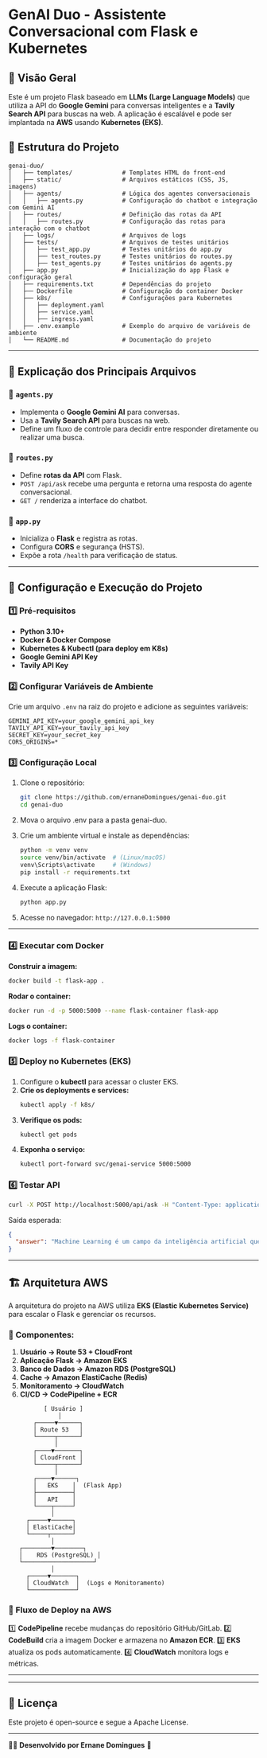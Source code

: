 # GenAI Duo - Assistente Conversacional com Flask e Kubernetes

## 📌 Visão Geral
Este é um projeto Flask baseado em **LLMs (Large Language Models)** que utiliza a API do **Google Gemini** para conversas inteligentes e a **Tavily Search API** para buscas na web. A aplicação é escalável e pode ser implantada na **AWS** usando **Kubernetes (EKS)**.

## 📂 Estrutura do Projeto

```
genai-duo/
│   ├── templates/              # Templates HTML do front-end
│   ├── static/                 # Arquivos estáticos (CSS, JS, imagens)
│   ├── agents/                 # Lógica dos agentes conversacionais
│   │   ├── agents.py           # Configuração do chatbot e integração com Gemini AI
│   ├── routes/                 # Definição das rotas da API
│   │   ├── routes.py           # Configuração das rotas para interação com o chatbot
│   ├── logs/                   # Arquivos de logs
│   ├── tests/                  # Arquivos de testes unitários
│   │   ├── test_app.py         # Testes unitários do app.py
│   │   ├── test_routes.py      # Testes unitários do routes.py
│   │   ├── test_agents.py      # Testes unitários do agents.py
│   ├── app.py                  # Inicialização do app Flask e configuração geral
│   ├── requirements.txt        # Dependências do projeto
│   ├── Dockerfile              # Configuração do container Docker
│   ├── k8s/                    # Configurações para Kubernetes
│   │   ├── deployment.yaml
│   │   ├── service.yaml
│   │   ├── ingress.yaml
│   ├── .env.example            # Exemplo do arquivo de variáveis de ambiente
│   └── README.md               # Documentação do projeto
```

---

## 📝 Explicação dos Principais Arquivos

### 📌 `agents.py`
- Implementa o **Google Gemini AI** para conversas.
- Usa a **Tavily Search API** para buscas na web.
- Define um fluxo de controle para decidir entre responder diretamente ou realizar uma busca.

### 📌 `routes.py`
- Define **rotas da API** com Flask.
- `POST /api/ask` recebe uma pergunta e retorna uma resposta do agente conversacional.
- `GET /` renderiza a interface do chatbot.

### 📌 `app.py`
- Inicializa o **Flask** e registra as rotas.
- Configura **CORS** e segurança (HSTS).
- Expõe a rota `/health` para verificação de status.

---

## 🚀 Configuração e Execução do Projeto

### 1️⃣ Pré-requisitos
- **Python 3.10+**
- **Docker & Docker Compose**
- **Kubernetes & Kubectl (para deploy em K8s)**
- **Google Gemini API Key**
- **Tavily API Key**

### 2️⃣ Configurar Variáveis de Ambiente

Crie um arquivo `.env` na raiz do projeto e adicione as seguintes variáveis:

```
GEMINI_API_KEY=your_google_gemini_api_key
TAVILY_API_KEY=your_tavily_api_key
SECRET_KEY=your_secret_key
CORS_ORIGINS=*
```

### 3️⃣ Configuração Local
1. Clone o repositório:
   ```bash
   git clone https://github.com/ernaneDomingues/genai-duo.git
   cd genai-duo
   ```
2. Mova o arquivo .env para a pasta genai-duo.

3. Crie um ambiente virtual e instale as dependências:
   ```bash
   python -m venv venv
   source venv/bin/activate  # (Linux/macOS)
   venv\Scripts\activate     # (Windows)
   pip install -r requirements.txt
   ```
4. Execute a aplicação Flask:
   ```bash
   python app.py
   ```
5. Acesse no navegador: `http://127.0.0.1:5000`

---

### 4️⃣ Executar com Docker

**Construir a imagem:**
```bash
docker build -t flask-app .
```

**Rodar o container:**
```bash
docker run -d -p 5000:5000 --name flask-container flask-app
```

**Logs o container:**
```bash
docker logs -f flask-container
```


### 5️⃣ Deploy no Kubernetes (EKS)
1. Configure o **kubectl** para acessar o cluster EKS.
2. **Crie os deployments e services:**
   ```bash
   kubectl apply -f k8s/
   ```
3. **Verifique os pods:**
   ```bash
   kubectl get pods
   ```
4. **Exponha o serviço:**
   ```bash
   kubectl port-forward svc/genai-service 5000:5000
   ```

### 6️⃣ Testar API

```bash
curl -X POST http://localhost:5000/api/ask -H "Content-Type: application/json" -d '{"question": "O que é Machine Learning?"}'
```

Saída esperada:
```json
{
  "answer": "Machine Learning é um campo da inteligência artificial que ..."
}
```

---

## 🏗️ Arquitetura AWS

A arquitetura do projeto na AWS utiliza **EKS (Elastic Kubernetes Service)** para escalar o Flask e gerenciar os recursos.

### 📌 Componentes:
1. **Usuário → Route 53 + CloudFront**
2. **Aplicação Flask → Amazon EKS**
3. **Banco de Dados → Amazon RDS (PostgreSQL)**
4. **Cache → Amazon ElastiCache (Redis)**
5. **Monitoramento → CloudWatch**
6. **CI/CD → CodePipeline + ECR**

```
          [ Usuário ]
              │
       ┌─────▼──────┐
       │ Route 53   │
       └─────┬──────┘
             │
       ┌────▼───────┐
       │ CloudFront │
       └─────┬──────┘
             │
       ┌────▼──────┐
       │   EKS    │  (Flask App)
       ├──────────┤
       │   API    │
       └────┬─────┘
            │
     ┌─────▼──────┐
     │ ElastiCache│
     └─────┬──────┘
            │
   ┌────────▼────────┐
   │    RDS (PostgreSQL) │
   └────────────────────┘
            │
     ┌─────▼───────┐
     │ CloudWatch  │  (Logs e Monitoramento)
     └─────────────┘
```

### 🚀 Fluxo de Deploy na AWS
1️⃣ **CodePipeline** recebe mudanças do repositório GitHub/GitLab.
2️⃣ **CodeBuild** cria a imagem Docker e armazena no **Amazon ECR**.
3️⃣ **EKS** atualiza os pods automaticamente.
4️⃣ **CloudWatch** monitora logs e métricas.

---

---

## 📜 Licença
Este projeto é open-source e segue a Apache License.

---

👨‍💻 **Desenvolvido por Ernane Domingues** 🚀

